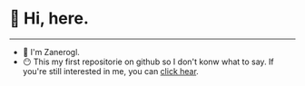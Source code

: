 # 👋 Hi, here.
----
- 👀 I'm Zanerogl.
- 😶 This my first repositorie on github so I don't konw what to say. If you're still interested in me, you can [click hear](https://zanerogl.github.io).


<!---
Zanerogl/Zanerogl is a ✨ special ✨ repository because its `README.md` (this file) appears on your GitHub profile.
You can click the Preview link to take a look at your changes.
- 👀 I’m interested in ...
- 🌱 I’m currently learning ...
- 💞️ I’m looking to collaborate on ...
- 📫 How to reach me ...
--->
